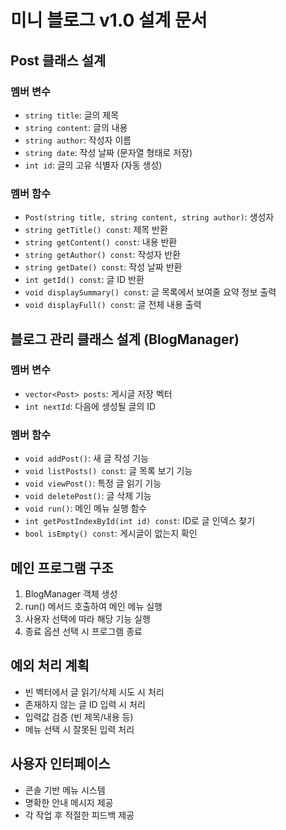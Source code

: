 # 미니 블로그 v1.0 설계 문서

## Post 클래스 설계

### 멤버 변수
- `string title`: 글의 제목
- `string content`: 글의 내용
- `string author`: 작성자 이름
- `string date`: 작성 날짜 (문자열 형태로 저장)
- `int id`: 글의 고유 식별자 (자동 생성)

### 멤버 함수
- `Post(string title, string content, string author)`: 생성자
- `string getTitle() const`: 제목 반환
- `string getContent() const`: 내용 반환
- `string getAuthor() const`: 작성자 반환
- `string getDate() const`: 작성 날짜 반환
- `int getId() const`: 글 ID 반환
- `void displaySummary() const`: 글 목록에서 보여줄 요약 정보 출력
- `void displayFull() const`: 글 전체 내용 출력

## 블로그 관리 클래스 설계 (BlogManager)

### 멤버 변수
- `vector<Post> posts`: 게시글 저장 벡터
- `int nextId`: 다음에 생성될 글의 ID

### 멤버 함수
- `void addPost()`: 새 글 작성 기능
- `void listPosts() const`: 글 목록 보기 기능
- `void viewPost()`: 특정 글 읽기 기능
- `void deletePost()`: 글 삭제 기능
- `void run()`: 메인 메뉴 실행 함수
- `int getPostIndexById(int id) const`: ID로 글 인덱스 찾기
- `bool isEmpty() const`: 게시글이 없는지 확인

## 메인 프로그램 구조
1. BlogManager 객체 생성
2. run() 메서드 호출하여 메인 메뉴 실행
3. 사용자 선택에 따라 해당 기능 실행
4. 종료 옵션 선택 시 프로그램 종료

## 예외 처리 계획
- 빈 벡터에서 글 읽기/삭제 시도 시 처리
- 존재하지 않는 글 ID 입력 시 처리
- 입력값 검증 (빈 제목/내용 등)
- 메뉴 선택 시 잘못된 입력 처리

## 사용자 인터페이스
- 콘솔 기반 메뉴 시스템
- 명확한 안내 메시지 제공
- 각 작업 후 적절한 피드백 제공
